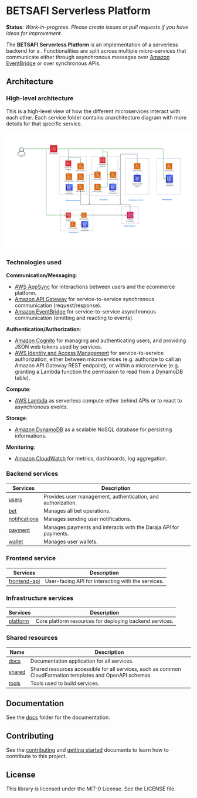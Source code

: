 # BETSAFI Serverless Platform

**Status**: _Work-in-progress. Please create issues or pull requests if you have ideas for improvement._

The **BETSAFI Serverless Platform** is an implementation of a serverless backend for a . Functionalities are split across multiple micro-services that communicate either through asynchronous messages over [Amazon EventBridge](https://aws.amazon.com/eventbridge/) or over synchronous APIs.

<!-- ## Getting started -->

<!-- To install the necessary tools and deploy this in your own AWS account, see the [getting started](docs/getting_started.md) guide in the documentation section. -->

## Architecture

### High-level architecture

This is a high-level view of how the different microservices interact with each other. Each service folder contains anarchitecture diagram with more details for that specific service.

<p align="center">
  <img src="docs/images/safibet.png" alt="High-level architecture diagram"/>
</p>

### Technologies used

**Communication/Messaging**:

- [AWS AppSync](https://aws.amazon.com/appsync/) for interactions between users and the ecommerce platform.
- [Amazon API Gateway](https://aws.amazon.com/api-gateway/) for service-to-service synchronous communication (request/response).
- [Amazon EventBridge](https://aws.amazon.com/eventbridge/) for service-to-service asynchronous communication (emitting and reacting to events).

**Authentication/Authorization**:

- [Amazon Cognito](https://aws.amazon.com/cognito/) for managing and authenticating users, and providing JSON web tokens used by services.
- [AWS Identity and Access Management](https://aws.amazon.com/iam/) for service-to-service authorization, either between microservices (e.g. authorize to call an Amazon API Gateway REST endpoint), or within a microservice (e.g. granting a Lambda function the permission to read from a DynamoDB table).

**Compute**:

- [AWS Lambda](https://aws.amazon.com/lambda/) as serverless compute either behind APIs or to react to asynchronous events.

**Storage**:

- [Amazon DynamoDB](https://aws.amazon.com/dynamodb/) as a scalable NoSQL database for persisting informations.

**Monitoring**:

- [Amazon CloudWatch](https://aws.amazon.com/cloudwatch/) for metrics, dashboards, log aggregation.

### Backend services

| Services                        | Description                                                      |
| ------------------------------- | ---------------------------------------------------------------- |
| [users](users/)                 | Provides user management, authentication, and authorization.     |
| [bet](bet/)                     | Manages all bet operations.                                      |
| [notifications](notifications/) | Manages sending user notifications.                              |
| [payment](payment/)             | Manages payments and interacts with the Daraja API for payments. |
| [wallet](wallet/)               | Manages user wallets.                                            |

### Frontend service

| Services                      | Description                                        |
| ----------------------------- | -------------------------------------------------- |
| [frontend-api](frontend-api/) | User-facing API for interacting with the services. |

### Infrastructure services

| Services              | Description                                             |
| --------------------- | ------------------------------------------------------- |
| [platform](platform/) | Core platform resources for deploying backend services. |

### Shared resources

| Name              | Description                                                                                                |
| ----------------- | ---------------------------------------------------------------------------------------------------------- |
| [docs](docs/)     | Documentation application for all services.                                                                |
| [shared](shared/) | Shared resources accessible for all services, such as common CloudFormation templates and OpenAPI schemas. |
| [tools](tools/)   | Tools used to build services.                                                                              |

## Documentation

See the [docs](docs/) folder for the documentation.

## Contributing

See the [contributing](CONTRIBUTING.md) and [getting started](docs/getting_started.md) documents to learn how to contribute to this project.

## License

This library is licensed under the MIT-0 License. See the LICENSE file.
